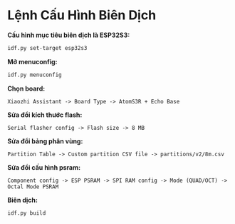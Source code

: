 # Lệnh Cấu Hình Biên Dịch

**Cấu hình mục tiêu biên dịch là ESP32S3:**

```bash
idf.py set-target esp32s3
```

**Mở menuconfig:**

```bash
idf.py menuconfig
```

**Chọn board:**

```
Xiaozhi Assistant -> Board Type -> AtomS3R + Echo Base
```

**Sửa đổi kích thước flash:**

```
Serial flasher config -> Flash size -> 8 MB
```

**Sửa đổi bảng phân vùng:**

```
Partition Table -> Custom partition CSV file -> partitions/v2/8m.csv
```

**Sửa đổi cấu hình psram:**

```
Component config -> ESP PSRAM -> SPI RAM config -> Mode (QUAD/OCT) -> Octal Mode PSRAM
```

**Biên dịch:**

```bash
idf.py build